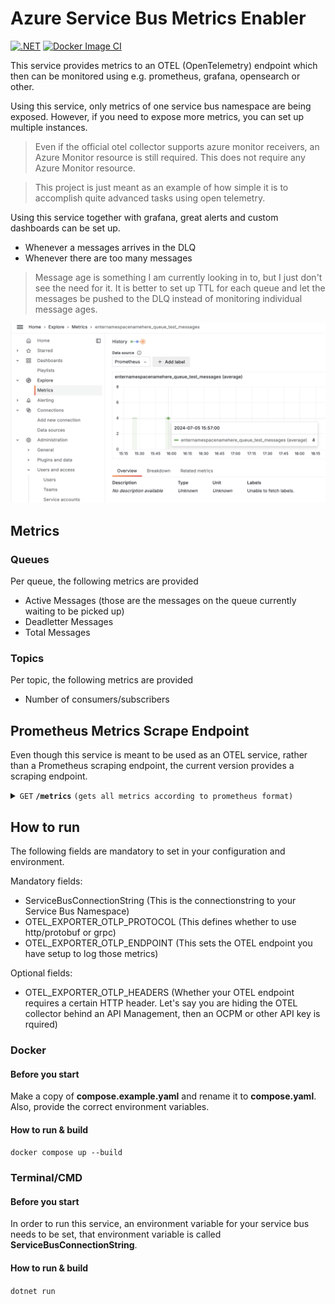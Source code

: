 # Azure Service Bus Metrics Enabler

[![.NET](https://github.com/syron/opentelemetry.servicebus.metricsenabler/actions/workflows/dotnet.yml/badge.svg)](https://github.com/syron/opentelemetry.servicebus.metricsenabler/actions/workflows/dotnet.yml) [![Docker Image CI](https://github.com/syron/opentelemetry.servicebus.metricsenabler/actions/workflows/docker-image.yml/badge.svg?branch=main)](https://github.com/syron/opentelemetry.servicebus.metricsenabler/actions/workflows/docker-image.yml)

This service provides metrics to an OTEL (OpenTelemetry) endpoint which then can be monitored using e.g. prometheus, grafana, opensearch or other.

Using this service, only metrics of one service bus namespace are being exposed. However, if you need to expose more metrics, you can set up multiple instances.

> Even if the official otel collector supports azure monitor receivers, an Azure Monitor resource is still required. This does not require any Azure Monitor resource.

> This project is just meant as an example of how simple it is to accomplish quite advanced tasks using open telemetry.

Using this service together with grafana, great alerts and custom dashboards can be set up.

* Whenever a messages arrives in the DLQ
* Whenever there are too many messages

> Message age is something I am currently looking in to, but I just don't see the need for it. It is better to set up TTL for each queue and let the messages be pushed to the DLQ instead of monitoring individual message ages.

![Grafana metrics explorer](_assets/images/grafana_metrics_explorer.png?raw=true "Grafana metrics explorer")

## Metrics

### Queues

Per queue, the following metrics are provided

* Active Messages (those are the messages on the queue currently waiting to be picked up)
* Deadletter Messages
* Total Messages

### Topics

Per topic, the following metrics are provided

* Number of consumers/subscribers

## Prometheus Metrics Scrape Endpoint

Even though this service is meant to be used as an OTEL service, rather than a Prometheus scraping endpoint, the current version provides a scraping endpoint.

<details>
 <summary><code>GET</code> <code><b>/metrics</b></code> <code>(gets all metrics according to prometheus format)</code></summary>

##### Responses

> | http code     | content-type                      | response                                                            |
> |---------------|-----------------------------------|---------------------------------------------------------------------|
> | `200`         | `text/plain;charset=UTF-8`        | \# TYPE queue_blablabla_messages gauge<br />queue_blablabla_messages{otel_scope_name="ServiceBus",count="active"} 0 1720205607277<br />queue_blablabla_messages{otel_scope_name="ServiceBus",count="deadletter"} 6 1720205607277<br />queue_blablabla_messages{otel_scope_name="ServiceBus",count="total"} 6 1720205607277<br />\# TYPE queue_blub_messages gauge<br />queue_blub_messages{otel_scope_name="ServiceBus",count="active"} 0 1720205607277<br />queue_blub_messages{otel_scope_name="ServiceBus",count="deadletter"} 1 1720205607277<br />queue_blub_messages{otel_scope_name="ServiceBus",count="total"} 1 1720205607277<br />\# TYPE queue_test_messages gauge<br />queue_test_messages{otel_scope_name="ServiceBus",count="active"} 6 1720205607277<br />queue_test_messages{otel_scope_name="ServiceBus",count="deadletter"} 0 1720205607277<br />queue_test_messages{otel_scope_name="ServiceBus",count="total"} 6 1720205607277\#EOF  |

##### Example cURL

> ```javascript
>  curl -X GET -H "Content-Type: application/json" http://localhost:8080/metrics
> ```

</details>

## How to run

The following fields are mandatory to set in your configuration and environment. 

Mandatory fields:

* ServiceBusConnectionString (This is the connectionstring to your Service Bus Namespace)
* OTEL_EXPORTER_OTLP_PROTOCOL (This defines whether to use http/protobuf or grpc)
* OTEL_EXPORTER_OTLP_ENDPOINT (This sets the OTEL endpoint you have setup to log those metrics)

Optional fields:

* OTEL_EXPORTER_OTLP_HEADERS (Whether your OTEL endpoint requires a certain HTTP header. Let's say you are hiding the OTEL collector behind an API Management, then an OCPM or other API key is rquired)

### Docker

#### Before you start

Make a copy of **compose.example.yaml** and rename it to **compose.yaml**. Also, provide the correct environment variables.

#### How to run & build

```docker compose up --build```

### Terminal/CMD

#### Before you start

In order to run this service, an environment variable for your service bus needs to be set, that environment variable is called **ServiceBusConnectionString**.

#### How to run & build

```dotnet run```

